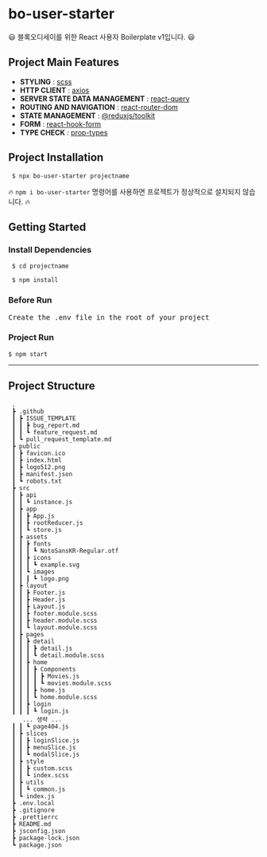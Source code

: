 # bo-user-starter

:smiley: 블록오디세이를 위한 React 사용자 Boilerplate v1입니다. :smiley:

## Project Main Features

-   **STYLING** : [scss](https://sass-lang.com/guide "sass/scss")
-   **HTTP CLIENT** : [axios](https://github.com/axios/axios "axios")
-   **SERVER STATE DATA MANAGEMENT** : [react-query](https://react-query.tanstack.com/ "react-query")
-   **ROUTING AND NAVIGATION** : [react-router-dom](https://reactrouter.com/web/guides/quick-start "react-router-dom")
-   **STATE MANAGEMENT** : [@reduxjs/toolkit](https://redux-toolkit.js.org/ "@reduxjs/toolkit")
-   **FORM** : [react-hook-form](https://react-hook-form.com/get-started "react-hook-form")
-   **TYPE CHECK** : [prop-types](https://github.com/facebook/prop-types "prop-types")

## Project Installation

<pre><code> $ npx bo-user-starter projectname </code></pre>

:fire: `npm i bo-user-starter` 명령어를 사용하면 프로젝트가 정상적으로 설치되지 않습니다. :fire:

## Getting Started

### Install Dependencies

 <pre><code> $ cd projectname

 $ npm install
</code></pre>

### Before Run

 <pre>Create the .env file in the root of your project</pre>

### Project Run

 <pre><code>$ npm start </code></pre>

---

## Project Structure

```
 .
 ┣ .github
 ┃ ┣ ISSUE_TEMPLATE
 ┃ ┃ ┣ bug_report.md
 ┃ ┃ ┗ feature_request.md
 ┃ ┗ pull_request_template.md
 ┣ public
 ┃ ┣ favicon.ico
 ┃ ┣ index.html
 ┃ ┣ logo512.png
 ┃ ┣ manifest.json
 ┃ ┗ robots.txt
 ┣ src
 ┃ ┣ api
 ┃ ┃ ┗ instance.js
 ┃ ┣ app
 ┃ ┃ ┣ App.js
 ┃ ┃ ┣ rootReducer.js
 ┃ ┃ ┗ store.js
 ┃ ┣ assets
 ┃ ┃ ┣ fonts
 ┃ ┃ ┃ ┗ NotoSansKR-Regular.otf
 ┃ ┃ ┣ icons
 ┃ ┃ ┃ ┗ example.svg
 ┃ ┃ ┗ images
 ┃ ┃ ┃ ┗ logo.png
 ┃ ┣ layout
 ┃ ┃ ┣ Footer.js
 ┃ ┃ ┣ Header.js
 ┃ ┃ ┣ Layout.js
 ┃ ┃ ┣ footer.module.scss
 ┃ ┃ ┣ header.module.scss
 ┃ ┃ ┗ layout.module.scss
 ┃ ┣ pages
 ┃ ┃ ┣ detail
 ┃ ┃ ┃ ┣ detail.js
 ┃ ┃ ┃ ┗ detail.module.scss
 ┃ ┃ ┣ home
 ┃ ┃ ┃ ┣ Components
 ┃ ┃ ┃ ┃ ┣ Movies.js
 ┃ ┃ ┃ ┃ ┗ movies.module.scss
 ┃ ┃ ┃ ┣ home.js
 ┃ ┃ ┃ ┗ home.module.scss
 ┃ ┃ ┣ login
 ┃ ┃ ┃ ┗ login.js
    ... 생략 ...
 ┃ ┃ ┗ page404.js
 ┃ ┣ slices
 ┃ ┃ ┣ loginSlice.js
 ┃ ┃ ┣ menuSlice.js
 ┃ ┃ ┗ modalSlice.js
 ┃ ┣ style
 ┃ ┃ ┣ custom.scss
 ┃ ┃ ┗ index.scss
 ┃ ┣ utils
 ┃ ┃ ┗ common.js
 ┃ ┗ index.js
 ┣ .env.local
 ┣ .gitignore
 ┣ .prettierrc
 ┣ README.md
 ┣ jsconfig.json
 ┣ package-lock.json
 ┗ package.json
```
